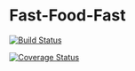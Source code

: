 # Fast-Food-Fast

[![Build Status](https://travis-ci.org/mulondo/Fast-Food-Fast.svg?branch=develop)](https://travis-ci.org/mulondo/Fast-Food-Fast)

[![Coverage Status](https://coveralls.io/repos/github/mulondo/Fast-Food-Fast/badge.svg?branch=master)](https://coveralls.io/github/mulondo/Fast-Food-Fast?branch=master)